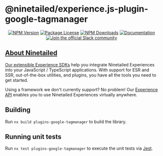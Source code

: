 # @ninetailed/experience.js-plugin-google-tagmanager

<!--Insert badges begin-->
<!--GENERATED TEXT - DO NOT EDIT HERE -->
<p align="center">
<a href="https://www.npmjs.com/package/@ninetailed/experience.js-plugin-google-tagmanager"><img src="https://img.shields.io/npm/v/@ninetailed/experience.js-plugin-google-tagmanager.svg" alt="NPM Version" /></a>
<a href="https://www.npmjs.com/package/@ninetailed/experience.js-plugin-google-tagmanager"><img src="https://img.shields.io/npm/l/@ninetailed/experience.js-plugin-google-tagmanager.svg" alt="Package License" /></a>
<a href="https://www.npmjs.com/package/@ninetailed/experience.js-plugin-google-tagmanager"><img src="https://img.shields.io/npm/dm/@ninetailed/experience.js-plugin-google-tagmanager.svg" alt="NPM Downloads" /></a>
<a href="https://docs.ninetailed.io/" target="_blank"><img src="https://img.shields.io/badge/%F0%9F%93%96-Documentation-green.svg" alt="Documentation"/></a>
<a href="ninetailed-community.slack.com" target="_blank"><img src="https://img.shields.io/badge/Slack-Ninetailed%20Community-blue.svg" alt="Join the official Slack community"/>
</p>

<!--Insert badges end-->

<!--Insert template begin-->
<!--GENERATED TEXT - DO NOT EDIT HERE -->

## About Ninetailed

Our extensible [Experience SDKs](https://docs.ninetailed.io/#getting-started-for-developers) help you integrate Ninetailed Experiences into your JavaScript / TypeScript applications. With support for ESR and SSR, out-of-the-box utilities, and plugins, you have all the tools you need to get started.

Using a framework we don't currently support? No problem! Our [Experience API](https://docs.ninetailed.io/for-developers/experience-api) enables you to use Ninetailed Experiences virtually anywhere.

<!--Insert template end-->

## Building

Run `nx build plugins-google-tagmanager` to build the library.

## Running unit tests

Run `nx test plugins-google-tagmanager` to execute the unit tests via [Jest](https://jestjs.io).
